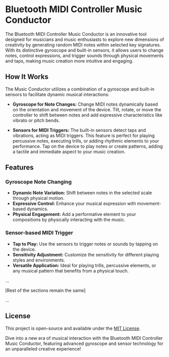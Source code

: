 # Bluetooth MIDI Controller Music Conductor

The Bluetooth MIDI Controller Music Conductor is an innovative tool designed for musicians and music enthusiasts to explore new dimensions of creativity by generating random MIDI notes within selected key signatures. With its distinctive gyroscope and built-in sensors, it allows users to change notes, control expressions, and trigger sounds through physical movements and taps, making music creation more intuitive and engaging.

## How It Works

The Music Conductor utilizes a combination of a gyroscope and built-in sensors to facilitate dynamic musical interactions:

- **Gyroscope for Note Changes:** Change MIDI notes dynamically based on the orientation and movement of the device. Tilt, rotate, or move the controller to shift between notes and add expressive characteristics like vibrato or pitch bends.

- **Sensors for MIDI Triggers:** The built-in sensors detect taps and vibrations, acting as MIDI triggers. This feature is perfect for playing percussive notes, executing trills, or adding rhythmic elements to your performance. Tap on the device to play notes or create patterns, adding a tactile and immediate aspect to your music creation.

## Features

### Gyroscope Note Changing

- **Dynamic Note Variation:** Shift between notes in the selected scale through physical motion.
- **Expressive Control:** Enhance your musical expression with movement-based dynamics.
- **Physical Engagement:** Add a performative element to your compositions by physically interacting with the music.

### Sensor-based MIDI Trigger

- **Tap to Play:** Use the sensors to trigger notes or sounds by tapping on the device.
- **Sensitivity Adjustment:** Customize the sensitivity for different playing styles and environments.
- **Versatile Application:** Ideal for playing trills, percussive elements, or any musical pattern that benefits from a physical touch.

...

[Rest of the sections remain the same]

...

## License

This project is open-source and available under the [MIT License](LICENSE.md).

Dive into a new era of musical interaction with the Bluetooth MIDI Controller Music Conductor, featuring advanced gyroscope and sensor technology for an unparalleled creative experience!
